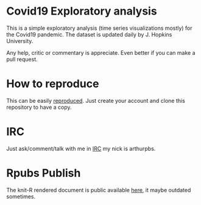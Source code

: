 # Covid19 Exploratory analysis

This is a simple exploratory analysis (time series visualizations mostly) for
the Covid19 pandemic. The dataset is updated daily by J. Hopkins University.

Any help, critic or commentary is appreciate. Even better if you can make a pull
request.

# How to reproduce

This can be easily [reproduced](https://rstudio.cloud/). Just create your
account and clone this repository to have a copy.

# IRC

Just ask/comment/talk with me in
[IRC](https://kiwiirc.com/nextclient/chat.freenode.net/#R) my nick is
arthurpbs.

# Rpubs Publish

The knit-R rendered document is public available
[here](https://rpubs.com/marcoarthur/brazil_covid19), it maybe outdated
sometimes.
